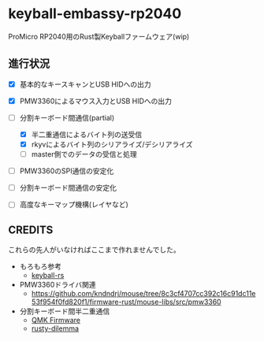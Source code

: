 # keyball-embassy-rp2040

ProMicro RP2040用のRust製Keyballファームウェア(wip)

## 進行状況

- [x] 基本的なキースキャンとUSB HIDへの出力
- [x] PMW3360によるマウス入力とUSB HIDへの出力
- [ ] 分割キーボード間通信(partial)
  - [x] 半二重通信によるバイト列の送受信
  - [x] rkyvによるバイト列のシリアライズ/デシリアライズ
  - [ ] master側でのデータの受信と処理

- [ ] PMW3360のSPI通信の安定化
- [ ] 分割キーボード間通信の安定化

- [ ] 高度なキーマップ機構(レイヤなど)

## CREDITS

これらの先人がいなければここまで作れませんでした。

- もろもろ参考
  - [keyball-rs](https://github.com/hikalium/keyball-rs)
- PMW3360ドライバ関連
  - https://github.com/kndndrj/mouse/tree/8c3cf4707cc392c16c91dc11e53f954f0fd820f1/firmware-rust/mouse-libs/src/pmw3360
- 分割キーボード間半二重通信
  - [QMK Firmware](https://github.com/qmk/qmk_firmware/blob/master/platforms/chibios/drivers/vendor/RP/RP2040/serial_vendor.c)
  - [rusty-dilemma](https://github.com/simmsb/rusty-dilemma/blob/5ffe8f5d2b6b0d534a4309edc737364cd96f44f1/firmware/src/interboard/onewire.rs)
